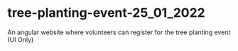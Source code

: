 # tree-planting-event-25_01_2022
An angular website where volunteers can register for the tree planting event (UI Only)
